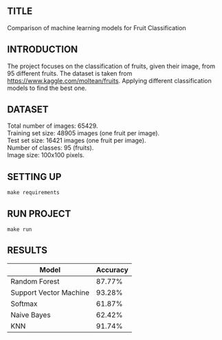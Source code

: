 ## TITLE <br>
Comparison of machine learning models for Fruit Classification

## INTRODUCTION <br>
The project focuses on the classification of fruits, given their image, from 95 different fruits. The dataset is taken from https://www.kaggle.com/moltean/fruits. Applying different classification models to find the best one.

## DATASET <br>
Total number of images: 65429. <br> 
Training set size: 48905 images (one fruit per image). <br>
Test set size: 16421 images (one fruit per image). <br>
Number of classes: 95 (fruits). <br>
Image size: 100x100 pixels. <br>

## SETTING UP <br>
```
make requirements
```

## RUN PROJECT <br>
```
make run
```

## RESULTS <br>

Model | Accuracy
--- | ---
Random Forest | 87.77%
Support Vector Machine | 93.28%
Softmax | 61.87%
Naive Bayes | 62.42%
KNN | 91.74%

